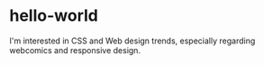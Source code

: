 # hello-world

I'm interested in CSS and Web design trends, especially regarding webcomics and responsive design.

